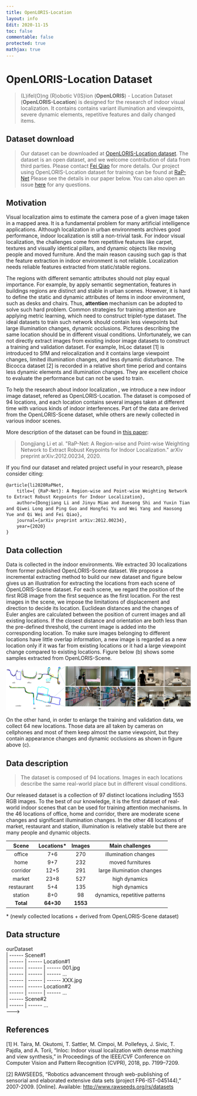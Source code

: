 ```yaml
---
title: OpenLORIS-Location
layout: info
Edit: 2020-11-15
toc: false
commentable: false
protected: true
mathjax: true
---
```




# OpenLORIS-Location Dataset

>(L)ifel(O)ng (R)obotic V(IS)ion (**OpenLORIS**) - Location Dataset (**OpenLORIS-Location**) is designed for the research of indoor visual localization. It contains contains variant illumination and viewpoints, severe dynamic elements, repetitive features and daily changed items.

## Dataset download
> Our dataset can be downloaded at [OpenLORIS-Location dataset](). The dataset is an open dataset, and we welcome contribution of data from third parties.  Please contact [Fei Qiao](mailto:qiaofei@tsinghua.edu.cn) for more details.
> Our project using OpenLORIS-Location dataset for training can be found at [RaP-Net](https://github.com/ivipsourcecode/RaP-Net)
Please see the details in our paper below. You can also open an issue [here](https://github.com/ivipsourcecode/RaP-Net/issues) for any questions.

## Motivation
Visual localization aims to estimate the camera pose of a given image taken in a mapped area. It is a fundamental problem for many artificial intelligence applications. Although localization in urban environments archives good performance, indoor localization is still a non-trivial task. For indoor visual localization, the challenges come from repetitive features like carpet, textures and visually identical pillars, and dynamic objects like moving people and moved furniture. And the main reason causing such gap is that the feature extraction in indoor environment is not reliable.  Localization needs reliable features extracted from static/stable regions. 

The regions with different semantic attributes should not play equal importance. For example, by apply semantic segmentation, features in buildings regions are distinct and stable in urban scenes. However, it is hard to define the static and dynamic attributes of items in indoor environment, such as desks and chairs. Thus, **attention** mechanism can be adopted to solve such hard problem. Common strategies for training attention are applying metric learning, which need to construct triplet-type dataset. The ideal datasets to train such network should contain less viewpoints but large illumination changes, dynamic occlusions. Pictures describing the same location should be in different visual conditions. Unfortunately, we can not directly extract images from existing indoor image datasets to construct a training and validation dataset. For example, InLoc dataset [1] is introduced to SfM and relocalization and it contains large viewpoint changes, limited illumination changes, and less dynamic disturbance. The Bicocca dataset [2] is recorded in a relative short time period and contains less dynamic elements and illumination changes. They are excellent choice to evaluate the performance but can not be used to train.

To help the research about indoor localization , we introduce a new indoor image  dataset, refered as OpenLORIS-Location. The dataset is composed of 94 locations, and each location contains several images taken at different time with various kinds of indoor interferences. Part of the data are derived from the OpenLORIS-Scene dataset, while others are newly collected in various indoor scenes. 

More description of the dataset can be found in [this paper](https://arxiv.org/abs/2012.00234):

> Dongjiang Li et al. "RaP-Net: A Region-wise and Point-wise Weighting Network to Extract Robust Keypoints for Indoor Localization." arXiv preprint arXiv:2012.00234, 2020.

If you find our dataset and related project useful in your research, please consider citing:

    @article{li2020RaPNet,
        title={ {RaP-Net}: A Region-wise and Point-wise Weighting Network to Extract Robust Keypoints for Indoor Localization},
        author={Dongjiang Li and Jinyu Miao and Xuesong Shi and Yuxin Tian and Qiwei Long and Ping Guo and Hongfei Yu and Wei Yang and Haosong Yue and Qi Wei and Fei Qiao},
        journal={arXiv preprint arXiv:2012.00234},
        year={2020}
    }


## Data collection
Data is collected in the indoor environments. We extracted 30 localizations from former published OpenLORIS-Scene dataset. We propose a incremental extracting method to build our new dataset and figure below gives us an illustration for extracting the locations from each scene of OpenLORIS-Scene dataset. For each scene, we regard the position of the first RGB image from the first sequence as the first location. For the rest images in the scene, we impose the limitations of displacement and direction to decide its location. Euclidean distances and the changes of Euler angles are calculated between the position of current images and all existing locations. If the closest distance and orientation are both less than the pre-defined threshold, the current
image is added into the corresponding location. To make sure images belonging to different locations have little overlap
information, a new image is regarded as a new location only if it was far from existing locations or it had a large viewpoint
change compared to existing locations. Figure below (b) shows some samples extracted from OpenLORIS-Scene.

![dataset-location](dataset-location.jpg)

On the other hand, in order to enlarge the training and validation data, we collect 64 new locations. Those data are all taken by cameras on cellphones and most of them keep almost the same viewpoint, but they contain appearance changes and dynamic occlusions as shown in figure above (c).

## Data description
>The dataset is composed of 94 locations. Images in each locations describe the same real-world place but in different visual conditions.

Our released dataset is a collection of $97$ distinct locations including $1553$ RGB images.  To the best of our knowledge, it is the first dataset of real-world indoor scenes that can be used for training attention mechanisms. In the 46 locations of office, home and corridor, there are moderate scene changes and significant illumination changes. In the other 48 locations of market, restaurant and station, illumination is relatively stable but there are many people and dynamic objects.


| Scene | Locations* | Images   | Main challenges |
| :-------------: |:-------------:| :-------------:|:-------------:|
| office | 7+6 | 270 |illumination changes |
| home | 9+7 | 232 |moved furnitures |
| corridor | 12+5 | 291 |large illumination changes |
| market | 23+8 | 527 |high dynamics |
| restaurant | 5+4 | 135 |high dynamics |
| station | 8+0 | 98 |dynamics, repetitive patterns |
| **Total** | **64+30** | **1553** | |

\* (newly collected locations + derived from OpenLORIS-Scene dataset)


## Data structure

ourDataset  
  | ------ Scene#1  
  | ------ | ------ Location#1  
  | ------ | ------ | ------ 001.jpg  
  | ------ | ------ | ------ ...  
  | ------ | ------ | ------  XXX.jpg  
  | ------ | ------ Location#2  
  | ------ | ------ | ------ ...  
  | ------ Scene#2  
  | ------ | ------  ...  
--->

## References

[1] H. Taira, M. Okutomi, T. Sattler, M. Cimpoi, M. Pollefeys, J. Sivic, T. Pajdla, and A. Torii, “Inloc: Indoor visual localization with dense matching and view synthesis,” in Proceedings of the IEEE/CVF Conference on Computer Vision and Pattern Recognition (CVPR), 2018, pp. 7199–7209.

[2] RAWSEEDS, “Robotics advancement through web-publishing of sensorial and elaborated extensive data sets (project FP6-IST-045144),” 2007-2009. [Online]. Available: http://www.rawseeds.org/rs/datasets


